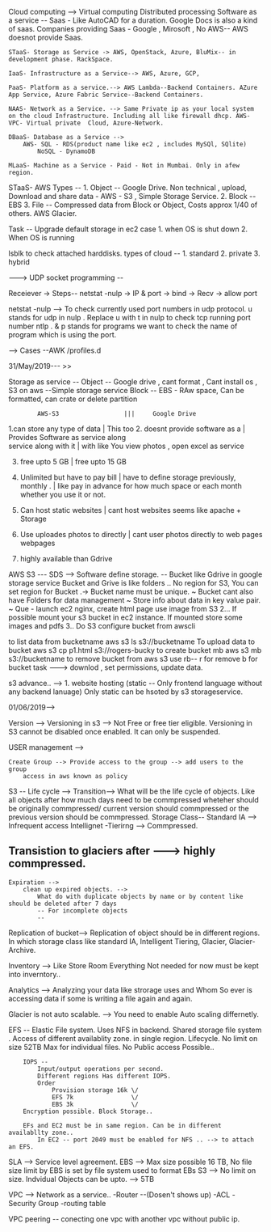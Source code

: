 Cloud computing --> Virtual computing
    Distributed processing 
    Software as a service -- Saas - Like AutoCAD for a duration. Google Docs is also a kind of saas. 
    Companies providing Saas - Google , Mirosoft , No AWS-- AWS doesnot provide Saas.

    STaaS- Storage as Service -> AWS, OpenStack, Azure, BluMix-- in development phase. RackSpace.

    IaaS- Infrastructure as a Service--> AWS, Azure, GCP, 

    PaaS- Platform as a service.--> AWS Lambda--Backend Containers. AZure App Service, Azure Fabric Service--Backend Containers. 

    NAAS- Network as a Service. --> Same Private ip as your local system on the cloud Infrastructure. Including all like firewall dhcp. AWS- VPC- Virtual private  Cloud, Azure-Network.

    DBaaS- Database as a Service --> 
        AWS- SQL - RDS(product name like ec2 , includes MySQl, SQlite)
            NoSQL - DynamoDB

    MLaaS- Machine as a Service - Paid - Not in Mumbai. Only in afew region.


STaaS- AWS Types --
    1. Object -- Google Drive. Non technical , upload, Download and share data - AWS - S3 , Simple Storage Service.
    2. Block -- EBS
    3. File -- Compressed data from Block or Object, Costs approx 1/40 of others. AWS Glacier.

Task -- Upgrade default storage in ec2 case 
    1. when OS is shut down 
    2. When OS is running

lsblk to check attached harddisks.
types of cloud --
    1. standard
    2. private 
    3. hybrid
    

---> UDP socket programming --

Receiever ->
Steps--
netstat -nulp -> IP & port  -> bind -> Recv -> allow port

netstat -nulp --> To check currently used port numbers in udp protocol. u stands for udp in nulp . Replace u with t in nulp to check tcp running port number ntlp . & p stands for programs we want to check the name of program which is using the port.


--> Cases --AWK /profiles.d 

31/May/2019--- >>

Storage as service --
    Object -- Google drive , cant format , Cant install os , S3 on aws --Simple storage service 
    Block -- EBS - RAw space, Can be formatted, can crate or delete partition


            AWS-S3                  |||     Google Drive
  1.can store any type of data       |     This too
 2. doesnt provide software as a     |     Provides Software as service along  
    service along with it            |    with like You view photos , open excel as service

3. free upto 5 GB                    |   free upto 15 GB

4. Unlimited but have to pay bill    |   have to define storage previously,
monthly .                            |    like pay in advance for how much space or each month whether you use it or not.

5. Can host static websites          |  cant host websites
    seems like apache + Storage 

6. Use uploades photos to directly   |  cant user photos directly to web pages
    webpages 

7. highly available than Gdrive



AWS S3 --- SDS --> Software define storage. -- Bucket like Gdrive in google storage service
Bucket and Grive is like folders 
.. No region for S3, You can set region for Bucket
.-> Bucket name must be unique. 
~ Bucket cant also have Folders for data management
~ Store info about data in key value pair. 
~ Que - launch ec2 nginx, create html page use image from S3
2... If possible mount your s3 bucket in ec2 instance.
    If mounted store some images and pdfs 
3.. Do S3 configure bucket from awscli 

to list data from bucketname
    aws s3 ls s3://bucketname
To upload data to bucket
    aws s3 cp p1.html s3://rogers-bucky
to create bucket mb
    aws s3 mb s3://bucketname
to remove bucket from aws s3 use rb-- r for remove b for bucket
task ---> downlod , set permissions, update data.

s3 advance.. -->
    1. website hosting (static -- Only frontend language without any backend lanuage)
        Only static can be hsoted by s3 storageservice.

01/06/2019-->

Version --> Versioning in s3 --> Not Free or free tier eligible.
    Versioning in S3 cannot be disabled once enabled. It can only be suspended.

USER management -->

    Create Group --> Provide access to the group --> add users to the group
        access in aws known as policy
        

S3 --
Life cycle -->
    Transition-->
         What will be the life cycle of objects. Like all objects after how much days need to be commpressed wheteher should be originally commpressed/ current version should commpressed or the previous version should be commpressed. 
        Storage Class--
            Standard IA --> Infrequent access 
            Intellignet -Tierirng --> Commpressed.
##          Transistion to glaciers after ---> highly commpressed. 

    Expiration -->
        clean up expired objects. -->
            What do with duplicate objects by name or by content like should be deleted after 7 days
            -- For incomplete objects
            -- 


Replication of bucket-->
    Replication of object should be in different regions. 
        In which storage class like standard IA, Intelligent Tiering, Glacier, Glacier-Archive.

Inventory --> Like Store Room
    Everything Not needed for now must be kept into inverntory..

Analytics --> 
    Analyzing your data like strorage uses and Whom So ever is accessing data if some is writing a file again and again. 

Glacier is not auto scalable. --> You need to enable Auto scaling differnetly.


EFS --
    Elastic File system.
        Uses NFS in backend. Shared storage file system .
        Access of different availablity zone. in single region.
        Lifecycle. 
        No limit on size 52TB Max for individual files. 
        No Public access Possible.. 

        IOPS -- 
            Input/output operations per second.
            Different regions Has different IOPS.
            Order
                Provision storage 16k \/
                EFS 7k                \/
                EBS 3k                \/
        Encryption possible. Block Storage..

        EFs and EC2 must be in same region. Can be in different availabllty zone..
            In EC2 -- port 2049 must be enabled for NFS .. --> to attach an EFS.

SLA --> Service level agreement. 
EBS --> Max size possible 16 TB, No file size limit by EBS is set by file system used to format EBs
S3 --> No limit on size. Indvidual Objects can be upto. --> 5TB

VPC --> Network as a service..
        -Router --(Dosen't shows up)
        -ACL
        -Security Group
        -routing table 

VPC peering -- conecting one vpc with another vpc without public ip.
